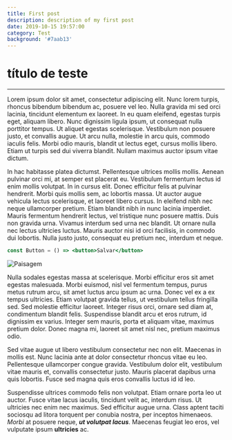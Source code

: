 ```yaml
---
title: First post
description: description of my first post
date: 2019-10-15 19:57:00
category: Test
background: '#7aab13'
---
```


# título de teste

---

Lorem ipsum dolor sit amet, consectetur adipiscing elit. Nunc lorem turpis, rhoncus bibendum bibendum ac, posuere vel leo. Nulla gravida mi sed orci lacinia, tincidunt elementum ex laoreet. In eu quam eleifend, egestas turpis eget, aliquam libero. Nunc dignissim ligula ipsum, ut consequat nulla porttitor tempus. Ut aliquet egestas scelerisque. Vestibulum non posuere justo, et convallis augue. Ut arcu nulla, molestie in arcu quis, commodo iaculis felis. Morbi odio mauris, blandit ut lectus eget, cursus mollis libero. Etiam ut turpis sed dui viverra blandit. Nullam maximus auctor ipsum vitae dictum.

In hac habitasse platea dictumst. Pellentesque ultrices mollis mollis. Aenean pulvinar orci mi, at semper est placerat eu. Vestibulum fermentum lectus id enim mollis volutpat. In in cursus elit. Donec efficitur felis at pulvinar hendrerit. Morbi quis mollis sem, ac lobortis massa. Ut auctor augue vehicula lectus scelerisque, et laoreet libero cursus. In eleifend nibh nec neque ullamcorper pretium. Etiam blandit nibh in nunc lacinia imperdiet. Mauris fermentum hendrerit lectus, vel tristique nunc posuere mattis. Duis non gravida urna. Vivamus interdum sed urna nec blandit. Ut ornare nulla nec lectus ultricies luctus. Mauris auctor nisi id orci facilisis, in commodo dui lobortis. Nulla justo justo, consequat eu pretium nec, interdum et neque.

```jsx
const Button = () => <button>Salvar</button>
```

![Paisagem](/assets/img/paisagem.jpg)

Nulla sodales egestas massa at scelerisque. Morbi efficitur eros sit amet egestas malesuada. Morbi euismod, nisl vel fermentum tempus, purus metus rutrum arcu, sit amet luctus arcu ipsum ac urna. Donec vel ex a ex tempus ultricies. Etiam volutpat gravida tellus, ut vestibulum tellus fringilla sed. Sed molestie efficitur laoreet. Integer risus orci, ornare sed diam at, condimentum blandit felis. Suspendisse blandit arcu et eros rutrum, id dignissim ex varius. Integer sem mauris, porta et aliquam vitae, maximus pretium dolor. Donec magna mi, laoreet sit amet nisl nec, pretium maximus odio.

Sed vitae augue ut libero vestibulum consectetur nec non elit. Maecenas in mollis est. Nunc lacinia ante at dolor consectetur rhoncus vitae eu leo. Pellentesque ullamcorper congue gravida. Vestibulum dolor elit, vestibulum vitae mauris et, convallis consectetur justo. Mauris placerat dapibus urna quis lobortis. Fusce sed magna quis eros convallis luctus id id leo.

Suspendisse ultrices commodo felis non volutpat. Etiam ornare porta leo ut auctor. Fusce vitae lacus iaculis, tincidunt velit ac, interdum risus. Ut ultricies nec enim nec maximus. Sed efficitur augue urna. Class aptent taciti sociosqu ad litora torquent per conubia nostra, per inceptos himenaeos. _Morbi_ at posuere neque, _**ut volutpat lacus**_. Maecenas feugiat leo eros, vel vulputate ipsum **ultricies** ac.
